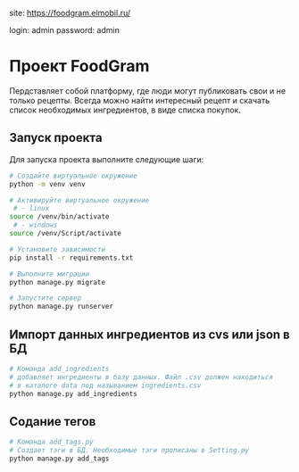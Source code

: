 
site: https://foodgram.elmobil.ru/

login: admin
password: admin


# Проект FoodGram
Пердставляет собой платформу, где люди могут публиковать свои и не только рецепты.
Всегда можно найти интересный рецепт и скачать список необходимых ингредиентов, в виде списка покупок.

## Запуск проекта

Для запуска проекта выполните следующие шаги:

```bash
# Создайте виртуальное окружение
python -m venv venv

# Активируйте виртуальное окружение
 # - linux
source /venv/bin/activate 
 # - windows
source /venv/Script/activate

# Установите зависимости
pip install -r requirements.txt

# Выполните миграции
python manage.py migrate

# Запустите сервер
python manage.py runserver
```

## Импорт данных ингредиентов из cvs или json в БД

```bash
# Команда add_ingredients
# добавляет ингредиенты в базу данных. Файл .csv должен находиться 
# в каталоге data под называнием ingredients.csv
python manage.py add_ingredients 
```

## Содание тегов 

```bash
# Команда add_tags.py 
# Создает тэги в БД. Необходимые тэги прописаны в Setting.py
python manage.py add_tags
```